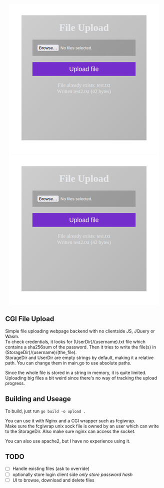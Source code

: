 <p align="center">
    <img src="screenshot1.jpg" />
    <img src="screenshot2.jpg" />
</p>


## CGI File Upload
Simple file uploading webpage backend with no clientside JS, JQuery or Wasm. \
To check credentials, it looks for (UserDir)/(username).txt file which contains a sha256sum of the password.
Then it tries to write the file(s) in (StorageDir)/(username)/(the_file). \
StorageDir and UserDir are empty strings by default, making it a relative path. You can change them in main.go to use absolute paths.

Since the whole file is stored in a string in memory, it is quite limited. Uploading big files a bit weird since there's no way of tracking the upload progress.

## Building and Useage
To build, just run `go build -o upload .`

You can use it with Nginx and a CGI wrapper such as fcgiwrap. \
Make sure the fcgiwrap unix sock file is owned by an user which can write to the StorageDir. Also make sure nginx can access the socket.

You can also use apache2, but I have no experience using it.

## TODO
- [ ] Handle existing files (ask to override)
- [ ] optionally store login client side *only store password hash*
- [ ] UI to browse, download and delete files
